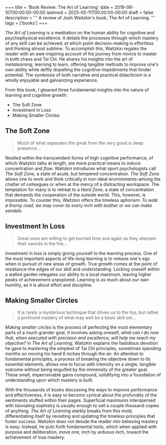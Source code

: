 +++
title = 'Book Review: The Art of Learning'
date = 2018-06-10T00:00:00-00:00
lastmod = 2025-05-11T00:00:00-00:00
draft = false
description = '''
A review of Josh Waitzkin's book, The Art of Learning.
'''
tags = ['books']
+++

*The Art of Learning* is a meditation on the human ability for cognitive and
psychophysical excellence. It details the processes through which mastery of
any skill can be achieved, at which point decision-making is effortless and
thinking almost sublime. To accomplish this, Waitzkin regales the reader with
an awe-inspiring account of his journey from novice to master in both chess and
Tai Chi. He shares his insights into the art of *metalearning*, learning to
learn, offering tangible methods to improve one's own ability while deftly
dispelling the cognitive impediments that hinder potential. The symbiosis of
both narrative and practical didacticism is a wholly enjoyable and galvanizing
experience.

From this book, I gleaned three fundamental insights into the nature of
learning and cognitive growth:

- The Soft Zone
- Investment In Loss
- Making Smaller Circles

## The Soft Zone

>Much of what separates the great from the very good is deep presence...

Nestled within the transcendent forms of high cognitive performance, of which
Waitzkin talks at length, are more practical means to induce concentration and
*flow*. Waitzkin introduces what sport psychologists call *The Soft Zone*,
a state of acute, but tempered concentration. *The Soft Zone* allows one to
work and think critically in non-ideal environments–among the chatter of
colleagues or when at the mercy of a distracting workspace. The temptation for
many is to retreat to a *Hard Zone*, a state of concentration that demands the
cooperation of the outside world. This, however, is impossible. To counter
this, Waitzkin offers the timeless aphorism: *To walk a thorny road, we may
cover its every inch with leather or we can make sandals.*

## Investment In Loss

>Great ones are willing to get burned time and again as they sharpen their
>swords in the fire...

Investment in loss is simply giving yourself to the learning process. One of
the most important aspects of life-long learning is to release one's ego when
in pursuit of new areas of growth. True growth comes at the point of
resistance–the edges of our skill and understanding. Locking oneself within
a walled garden relegates our ability to a local maximum, leaving higher peaks
of achievement unexplored. Learning is as much about our own humility, as it is
about effort and discipline.

## Making Smaller Circles

>It is rarely a mysterious technique that drives us to the top, but rather
>a profound mastery of what may well be a basic skill set...

*Making smaller circles* is the process of perfecting the most elementary parts
of a much grander goal. It involves asking oneself, *what can I do now that,
when executed with precision and excellence, will help me reach my objective?*
In *The Art of Learning*, Waitzkin explains the fastidious devotion he gave to
mastering the simplest of Tai Chi principles, sometimes spending months on
moving his hand 6 inches through the air. An attention to fundamental
principles, a process of breaking the objective down to its essential elements,
allows one to focus with intensity on a single, tangible outcome without being
engulfed by the immensity of the greater goal. These small, imperceivable gains
compound, solidifying into a foundation of understanding upon which mastery is
built.

With the thousands of books discussing the ways to improve performance and
effectiveness, it is easy to become cynical about the profundity of the
sentiments stuffed within their pages. Superficial maximums interspersed with
bloviating sophistry is usually enough to sell a couple thousand copies of
anything. *The Art of Learning* starkly breaks from this mold, differentiating
itself by revisiting and updating the timeless principles that foster success.
Waitzkin does not delude the reader into believing mastery is easy. Instead, he
puts forth fundamental tools, which when applied with purpose and deliberation,
move one, inch by arduous inch, toward the achievement of true mastery.
